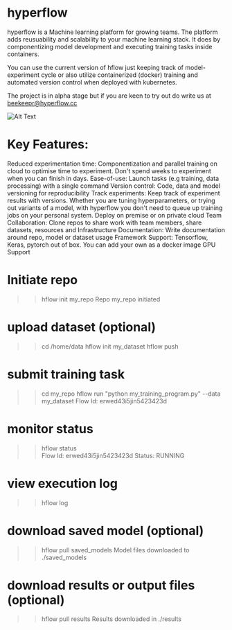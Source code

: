 # hyperflow
hyperflow is a Machine learning platform for growing teams. The platform adds reusuability and scalability to your machine learning stack. It does by componentizing model development and executing training tasks inside containers. 

You can use the current version of hflow just keeping track of model-experiment cycle or also utilize containerized (docker) training and automated version control when deployed with kubernetes.

The project is in alpha stage but if you are keen to try out do write us at beekeepr@hyperflow.cc

![Alt Text](http://www.animatedgif.net/underconstruction/cns01_e0.gif)

# Key Features:

Reduced experimentation time: Componentization and parallel training on cloud to optimise time to experiment. Don't spend weeks to experiment when you can finish in days.
Ease-of-use: Launch tasks (e.g training, data processing) with a single command
Version control: Code, data and model versioning for reproducibility
Track experiments: Keep track of experiment results with versions. Whether you are tuning hyperparameters, or trying out variants of a model, with hyperflow you don't need to queue up training jobs on your personal system.
Deploy on premise or on private cloud
Team Collaboration: Clone repos to share work with team members, share datasets, resources and Infrastructure
Documentation: Write documentation around repo, model or dataset usage
Framework Support: Tensorflow, Keras, pytorch out of box. You can add your own as a docker image
GPU Support


# Initiate repo
>> hflow init my_repo
Repo my_repo initiated

# upload dataset (optional) 
>> cd /home/data 
>> hflow init my_dataset 
>> hflow push 

# submit training task   
>> cd my_repo
>> hflow run "python my_training_program.py"  --data my_dataset
Flow Id: erwed43i5jin5423423d

# monitor status 
>> hflow status  
Flow Id: erwed43i5jin5423423d
Status: RUNNING

# view execution log 
>> hflow log 

# download saved model (optional)
>> hflow pull saved_models
Model files downloaded to ./saved_models

# download results or output files (optional)
>> hflow pull results 
Results downloaded in ./results


